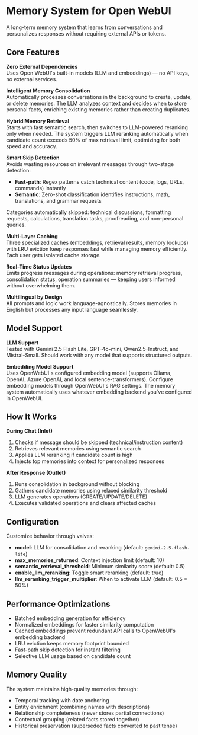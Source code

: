 # Memory System for Open WebUI

A long-term memory system that learns from conversations and personalizes responses without requiring external APIs or tokens.

## Core Features

**Zero External Dependencies**  
Uses Open WebUI's built-in models (LLM and embeddings) — no API keys, no external services.

**Intelligent Memory Consolidation**  
Automatically processes conversations in the background to create, update, or delete memories. The LLM analyzes context and decides when to store personal facts, enriching existing memories rather than creating duplicates.

**Hybrid Memory Retrieval**  
Starts with fast semantic search, then switches to LLM-powered reranking only when needed. The system triggers LLM reranking automatically when candidate count exceeds 50% of max retrieval limit, optimizing for both speed and accuracy.

**Smart Skip Detection**  
Avoids wasting resources on irrelevant messages through two-stage detection:
- **Fast-path**: Regex patterns catch technical content (code, logs, URLs, commands) instantly
- **Semantic**: Zero-shot classification identifies instructions, math, translations, and grammar requests

Categories automatically skipped: technical discussions, formatting requests, calculations, translation tasks, proofreading, and non-personal queries.

**Multi-Layer Caching**  
Three specialized caches (embeddings, retrieval results, memory lookups) with LRU eviction keep responses fast while managing memory efficiently. Each user gets isolated cache storage.

**Real-Time Status Updates**  
Emits progress messages during operations: memory retrieval progress, consolidation status, operation summaries — keeping users informed without overwhelming them.

**Multilingual by Design**  
All prompts and logic work language-agnostically. Stores memories in English but processes any input language seamlessly.

## Model Support

**LLM Support**  
Tested with Gemini 2.5 Flash Lite, GPT-4o-mini, Qwen2.5-Instruct, and Mistral-Small. Should work with any model that supports structured outputs.

**Embedding Model Support**  
Uses OpenWebUI's configured embedding model (supports Ollama, OpenAI, Azure OpenAI, and local sentence-transformers). Configure embedding models through OpenWebUI's RAG settings. The memory system automatically uses whatever embedding backend you've configured in OpenWebUI.

## How It Works

**During Chat (Inlet)**  
1. Checks if message should be skipped (technical/instruction content)
2. Retrieves relevant memories using semantic search
3. Applies LLM reranking if candidate count is high
4. Injects top memories into context for personalized responses

**After Response (Outlet)**  
1. Runs consolidation in background without blocking
2. Gathers candidate memories using relaxed similarity threshold
3. LLM generates operations (CREATE/UPDATE/DELETE)
4. Executes validated operations and clears affected caches

## Configuration

Customize behavior through valves:
- **model**: LLM for consolidation and reranking (default: `gemini-2.5-flash-lite`)
- **max_memories_returned**: Context injection limit (default: 10)
- **semantic_retrieval_threshold**: Minimum similarity score (default: 0.5)
- **enable_llm_reranking**: Toggle smart reranking (default: true)
- **llm_reranking_trigger_multiplier**: When to activate LLM (default: 0.5 = 50%)

## Performance Optimizations

- Batched embedding generation for efficiency
- Normalized embeddings for faster similarity computation
- Cached embeddings prevent redundant API calls to OpenWebUI's embedding backend
- LRU eviction keeps memory footprint bounded
- Fast-path skip detection for instant filtering
- Selective LLM usage based on candidate count

## Memory Quality

The system maintains high-quality memories through:
- Temporal tracking with date anchoring
- Entity enrichment (combining names with descriptions)
- Relationship completeness (never stores partial connections)
- Contextual grouping (related facts stored together)
- Historical preservation (superseded facts converted to past tense)